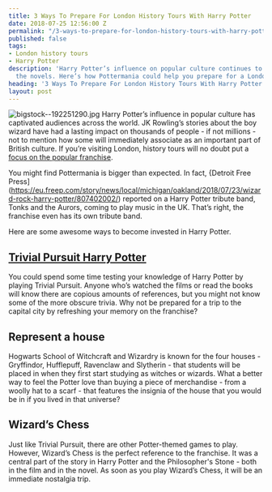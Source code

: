 ```yaml
---
title: 3 Ways To Prepare For London History Tours With Harry Potter
date: 2018-07-25 12:56:00 Z
permalink: "/3-ways-to-prepare-for-london-history-tours-with-harry-potter/"
published: false
tags:
- London history tours
- Harry Potter
description: 'Harry Potter’s influence on popular culture continues to live on after
  the novels. Here’s how Pottermania could help you prepare for a London history tour. '
heading: '3 Ways To Prepare For London History Tours With Harry Potter '
layout: post
---
```


![bigstock--192251290.jpg](/uploads/bigstock--192251290.jpg)
Harry Potter’s influence in popular culture has captivated audiences across the world. JK Rowling’s stories about the boy wizard have had a lasting impact on thousands of people - if not millions - not to mention how some will immediately associate as an important part of British culture. If you’re visiting London, history tours will no doubt put a [focus on the popular franchise](https://www.insider-london.co.uk/tours/famous-ghosts-and-infamous-murders/). 

 

You might find Pottermania is bigger than expected. In fact, {Detroit Free Press](https://eu.freep.com/story/news/local/michigan/oakland/2018/07/23/wizard-rock-harry-potter/807402002/) reported on a Harry Potter tribute band, Tonks and the Aurors, coming to play music in the UK. That’s right, the franchise even has its own tribute band. 

 

Here are some awesome ways to become invested in Harry Potter. 

 

## [Trivial Pursuit Harry Potter](https://www.harrypotterplatform934.com/collections/best-sellers/products/harry-potter-trivial-pursuit) 

 

You could spend some time testing your knowledge of Harry Potter by playing Trivial Pursuit. Anyone who’s watched the films or read the books will know there are copious amounts of references, but you might not know some of the more obscure trivia. Why not be prepared for a trip to the capital city by refreshing your memory on the franchise? 

 

## Represent a house 

 

Hogwarts School of Witchcraft and Wizardry is known for the four houses - Gryffindor, Hufflepuff, Ravenclaw and Slytherin - that students will be placed in when they first start studying as witches or wizards. What a better way to feel the Potter love than buying a piece of merchandise - from a woolly hat to a scarf - that features the insignia of the house that you would be in if you lived in that universe? 

 

## Wizard’s Chess 

 

Just like Trivial Pursuit, there are other Potter-themed games to play. However, Wizard’s Chess is the perfect reference to the franchise. It was a central part of the story in Harry Potter and the Philosopher's Stone - both in the film and in the novel. As soon as you play Wizard’s Chess, it will be an immediate nostalgia trip. 